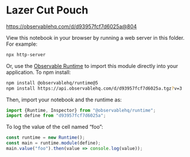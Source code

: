 # Lazer Cut Pouch

https://observablehq.com/d/d93957fcf7d6025a@804

View this notebook in your browser by running a web server in this folder. For
example:

~~~sh
npx http-server
~~~

Or, use the [Observable Runtime](https://github.com/observablehq/runtime) to
import this module directly into your application. To npm install:

~~~sh
npm install @observablehq/runtime@5
npm install https://api.observablehq.com/d/d93957fcf7d6025a.tgz?v=3
~~~

Then, import your notebook and the runtime as:

~~~js
import {Runtime, Inspector} from "@observablehq/runtime";
import define from "d93957fcf7d6025a";
~~~

To log the value of the cell named “foo”:

~~~js
const runtime = new Runtime();
const main = runtime.module(define);
main.value("foo").then(value => console.log(value));
~~~
